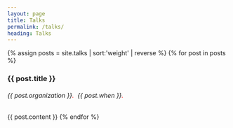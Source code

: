 ```yaml
---
layout: page
title: Talks
permalink: /talks/
heading: Talks
---
```


<div class="posts">
    {% assign posts = site.talks | sort:'weight' | reverse %}
    {% for post in posts %}
        <a></a>
        <h3 class="link_blue">{{ post.title }}</h3>
        <h6>
        {{ post.organization }}<span style="color:red">.</span>&nbsp;&nbsp;{{ post.when }}<span style="color:red">.</span>
        </h6>
        {{ post.content }}
    {% endfor %}
</div>
